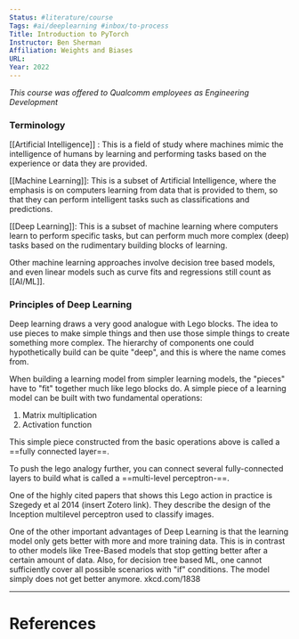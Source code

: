```yaml
---
Status: #literature/course 
Tags: #ai/deeplearning #inbox/to-process 
Title: Introduction to PyTorch
Instructor: Ben Sherman
Affiliation: Weights and Biases
URL:
Year: 2022
---
```


*This course was offered to Qualcomm employees as Engineering Development*

### Terminology

[[Artificial Intelligence]] : This is a field of study where machines mimic the intelligence of humans by learning and performing tasks based on the experience or data they are provided.

[[Machine Learning]]: This is a subset of Artificial Intelligence, where the emphasis is on computers learning from data that is provided to them, so that they can perform intelligent tasks such as classifications and predictions.

[[Deep Learning]]: This is a subset of machine learning where computers learn to perform specific tasks, but can perform much more complex (deep) tasks based on the rudimentary building blocks of learning.

Other machine learning approaches involve decision tree based models, and even linear models such as curve fits and regressions still count as [[AI/ML]].

### Principles of Deep Learning

Deep learning draws a very good analogue with Lego blocks. The idea to use pieces to make simple things and then use those simple things to create something more complex. The hierarchy of components one could hypothetically build can be quite "deep", and this is where the name comes from. 

When building a learning model from simpler learning models, the "pieces" have to "fit" together much like lego blocks do. A simple piece of a learning model can be built with two fundamental operations:
1. Matrix multiplication
2. Activation function

This simple piece constructed from the basic operations above is called a ==fully connected layer==.

To push the lego analogy further, you can connect several fully-connected layers to build what is called a ==multi-level perceptron-==.

One of the highly cited papers that shows this Lego action in practice is Szegedy et al 2014 (insert Zotero link). They describe the design of the Inception multilevel perceptron used to classify images.

One of the other important advantages of Deep Learning is that the learning model only gets better with more and more training data.  This is in contrast to other models like Tree-Based models that stop getting better after a certain amount of data. Also, for decision tree based ML, one cannot sufficiently cover all possible scenarios with "if" conditions. The model simply does not get better anymore. xkcd.com/1838



---
# References
